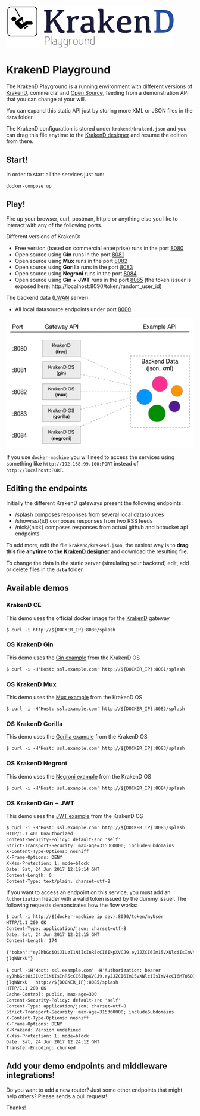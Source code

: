 ![KrakenD Playground logo](logo.png)

KrakenD Playground
====

The KrakenD Playground is a running environment with different versions of [KrakenD](http://wwww.krakend.io), commercial and [Open Source](https://github.com/devopsfaith/krakend), feeding from a demonstration API that you can change at your will.

You can expand this static API just by storing more XML or JSON files in the `data`
folder.

The KrakenD configuration is stored under `krakend/krakend.json` and you can
drag this file anytime to the [KrakenD designer](http://www.krakend.io/designer/) and resume the edition from there.

## Start!

In order to start all the services just run:

    docker-compose up

## Play!

Fire up your browser, curl, postman, httpie or anything else you like to interact with any of the following ports.

Different versions of KrakenD:

- Free version (based on commercial enterprise) runs in the port [8080](http://localhost:8080)
- Open source using **Gin** runs in the port [8081](http://localhost:8081)
- Open source using **Mux** runs in the port [8082](http://localhost:8082)
- Open source using **Gorilla** runs in the port [8083](http://localhost:8083)
- Open source using **Negroni** runs in the port [8084](http://localhost:8084)
- Open source using **Gin** + **JWT** runs in the port [8085](http://localhost:8085) (the token issuer is exposed here: http://localhost:8090/token/random_user_id)

The backend data ([LWAN](https://github.com/lpereira/lwan) server):

- All local datasource endpoints under port [8000](http://localhost:8000)

![KrakenD Playground logo](playground.jpg)

If you use `docker-machine` you will need to access the services using something like `http://192.168.99.100:PORT` instead of `http://localhost:PORT`.

## Editing the endpoints

Initially the different KrakenD gateways present the following endpoints:

* /splash composes responses from several local datasources
* /showrss/{id} composes responses from two RSS feeds
* /nick/{nick} composes responses from actual github and bitbucket api endpoints

To add more, edit the file `krakend/krakend.json`, the easiest way is to **drag this file anytime to the [KrakenD designer](http://www.krakend.io/designer/)** and download the resulting file.

To change the data in the static server (simulating your backend) edit, add or delete files in the **`data`** folder. 

## Available demos

### KrakenD CE

This demo uses the official docker image for the [KrakenD](https://hub.docker.com/r/devopsfaith/krakend/) gateway

	$ curl -i http://${DOCKER_IP}:8080/splash

### OS KrakenD Gin

This demo uses the [Gin example](https://github.com/devopsfaith/krakend/blob/master/examples/gin/main.go) from the KrakenD OS

	$ curl -i -H'Host: ssl.example.com' http://${DOCKER_IP}:8081/splash

### OS KrakenD Mux

This demo uses the [Mux example](https://github.com/devopsfaith/krakend/blob/master/examples/mux/main.go) from the KrakenD OS

	$ curl -i -H'Host: ssl.example.com' http://${DOCKER_IP}:8082/splash

### OS KrakenD Gorilla

This demo uses the [Gorilla example](https://github.com/devopsfaith/krakend/blob/master/examples/gorilla/main.go) from the KrakenD OS

	$ curl -i -H'Host: ssl.example.com' http://${DOCKER_IP}:8083/splash

### OS KrakenD Negroni

This demo uses the [Negroni example](https://github.com/devopsfaith/krakend/blob/master/examples/negroni/main.go) from the KrakenD OS

	$ curl -i -H'Host: ssl.example.com' http://${DOCKER_IP}:8084/splash

### OS KrakenD Gin + JWT

This demo uses the [JWT example](https://github.com/devopsfaith/krakend/blob/master/examples/jwt/main.go) from the KrakenD OS

	$ curl -i -H'Host: ssl.example.com' http://${DOCKER_IP}:8085/splash
	HTTP/1.1 401 Unauthorized
	Content-Security-Policy: default-src 'self'
	Strict-Transport-Security: max-age=315360000; includeSubdomains
	X-Content-Type-Options: nosniff
	X-Frame-Options: DENY
	X-Xss-Protection: 1; mode=block
	Date: Sat, 24 Jun 2017 12:19:14 GMT
	Content-Length: 0
	Content-Type: text/plain; charset=utf-8

If you want to access an endpoint on this service, you must add an `Authorization` header with a valid token issued by the dummy issuer. The following requests demonstrates how the flow works:

	$ curl -i http://$(docker-machine ip dev):8090/token/myUser
	HTTP/1.1 200 OK
	Content-Type: application/json; charset=utf-8
	Date: Sat, 24 Jun 2017 12:22:15 GMT
	Content-Length: 174

	{"token":"eyJhbGciOiJIUzI1NiIsInR5cCI6IkpXVCJ9.eyJJZCI6Im15VXNlciIsImV4cCI6MTQ5ODMxMDUzNSwiaXNzIjoiaHR0cDovL2V4YW1wbGUuY29tLyJ9.YJgp2qLaPkQ0DVxqGAJ95RBL3e6rEMEY_L-jlqWNrxU"}

	$ curl -iH'Host: ssl.example.com' -H'Authorization: bearer eyJhbGciOiJIUzI1NiIsInR5cCI6IkpXVCJ9.eyJJZCI6Im15VXNlciIsImV4cCI6MTQ5ODMxMDUzNSwiaXNzIjoiaHR0cDovL2V4YW1wbGUuY29tLyJ9.YJgp2qLaPkQ0DVxqGAJ95RBL3e6rEMEY_L-jlqWNrxU'  http://${DOCKER_IP}:8085/splash
	HTTP/1.1 200 OK
	Cache-Control: public, max-age=300
	Content-Security-Policy: default-src 'self'
	Content-Type: application/json; charset=utf-8
	Strict-Transport-Security: max-age=315360000; includeSubdomains
	X-Content-Type-Options: nosniff
	X-Frame-Options: DENY
	X-Krakend: Version undefined
	X-Xss-Protection: 1; mode=block
	Date: Sat, 24 Jun 2017 12:24:12 GMT
	Transfer-Encoding: chunked

## Add your demo endpoints and middleware integrations!

Do you want to add a new router? Just some other endpoints that might help others? Please sends a pull request!

Thanks!
